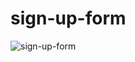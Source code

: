 # sign-up-form

![sign-up-form](https://github.com/Brandyn1234/sign-up-form/assets/41130732/e43ff9aa-9dfa-4ef0-8665-0550ab6fea76)
